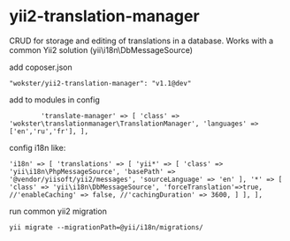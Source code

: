 # yii2-translation-manager
CRUD for storage and editing of translations in a database. Works with a common Yii2 solution (yii\i18n\DbMessageSource)

add coposer.json

`"wokster/yii2-translation-manager": "v1.1@dev"`

add to modules in config

`        'translate-manager' => [
            'class' => 'wokster\translationmanager\TranslationManager',
            'languages' => ['en','ru','fr'],
        ],`

config i18n like:

`
        'i18n' => [
            'translations' => [
                'yii*' => [
                    'class' => 'yii\i18n\PhpMessageSource',
                    'basePath' => '@vendor/yiisoft/yii2/messages',
                    'sourceLanguage' => 'en'
                ],
                '*' => [
                    'class' => 'yii\i18n\DbMessageSource',
                    'forceTranslation'=>true,
                    //'enableCaching' => false,
                    //'cachingDuration' => 3600,
                ]
            ],
        ],
`

run common yii2 migration

`yii migrate --migrationPath=@yii/i18n/migrations/`


